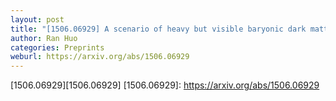 ```yaml
---
layout: post
title: "[1506.06929] A scenario of heavy but visible baryonic dark matter"
author: Ran Huo
categories: Preprints
weburl: https://arxiv.org/abs/1506.06929
---
```


[1506.06929][1506.06929]
[1506.06929]: https://arxiv.org/abs/1506.06929
